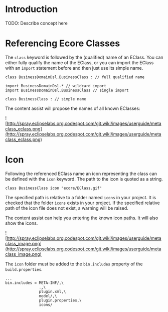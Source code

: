 # Introduction #

TODO: Describe concept here

# Referencing Ecore Classes #

The `class` keyword is followed by the (qualified) name of an EClass. You can either fully qualify the name of the EClass, or you can import the EClass with an `import` statement before and then just use its simple name.

```
class BusinessDomainDsl.BusinessClass : // full qualified name
```

```
import BusinessDomainDsl.* // wildcard import
import BusinessDomainDsl.BusinessClass // single import

class BusinessClass : // simple name
```

The content assist will propose the names of all known EClasses:

![http://spray.eclipselabs.org.codespot.com/git.wiki/images/userguide/metaclass_eclass.png](http://spray.eclipselabs.org.codespot.com/git.wiki/images/userguide/metaclass_eclass.png)

# Icon #
Following the referenced EClass name an icon representing the class can be defined with the `icon` keyword. The path to the icon is quoted as a string.

```
class BusinessClass icon "ecore/EClass.gif"
```

The specified path is relative to a folder named `icons` in your project. It is checked that the folder `icons` exists in your project. If the specified relative path of the icon file does not exist, a warning will be raised.

The content assist can help you entering the known icon paths. It will also show the icons.

![http://spray.eclipselabs.org.codespot.com/git.wiki/images/userguide/metaclass_image.png](http://spray.eclipselabs.org.codespot.com/git.wiki/images/userguide/metaclass_image.png)

The `icon` folder must be added to the `bin.includes` property of the `build.properties`.
```
...
bin.includes = META-INF/,\
               .,\
               plugin.xml,\
               model/,\
               plugin.properties,\
               icons/
```